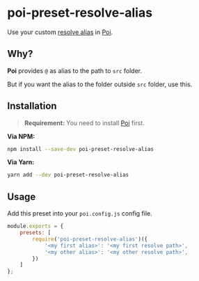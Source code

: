 # poi-preset-resolve-alias

Use your custom [resolve alias](https://webpack.js.org/configuration/resolve/#resolve-alias) in [Poi](https://github.com/egoist/poi).

## Why?

**Poi** provides `@` as alias to the path to `src` folder.

But if you want the alias to the folder outside `src` folder, use this.

## Installation

> **Requirement:** You need to install [Poi](https://github.com/egoist/poi) first.

**Via NPM:**

```bash
npm install --save-dev poi-preset-resolve-alias
```

**Via Yarn:**

```bash
yarn add --dev poi-preset-resolve-alias
```

## Usage

Add this preset into your `poi.config.js` config file.

```javascript
module.exports = {
	presets: [
		require('poi-preset-resolve-alias')({
			'<my first alias>': '<my first resolve path>',
			'<my other alias>': '<my other resolve path>',
		})
	]
};
```
